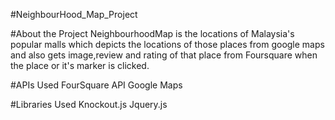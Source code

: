 #NeighbourHood_Map_Project

#About the Project
    NeighbourhoodMap is the locations of Malaysia's popular malls which depicts the locations 
    of those places from google maps and also gets image,review and rating of that place from
    Foursquare when the place or it's marker is clicked.   
    
#APIs Used
    FourSquare API
    Google Maps
    
#Libraries Used
    Knockout.js
    Jquery.js
    
  
